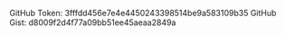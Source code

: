 GitHub Token: 3fffdd456e7e4e4450243398514be9a583109b35
GitHub Gist: d8009f2d4f77a09bb51ee45aeaa2849a
